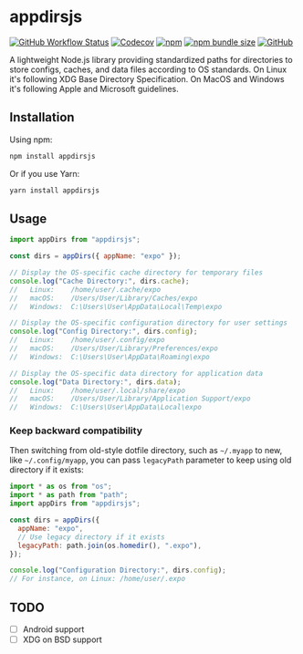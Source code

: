 # appdirsjs

[![GitHub Workflow Status](https://img.shields.io/github/actions/workflow/status/codingjerk/appdirsjs/ci.yml)](https://github.com/codingjerk/appdirsjs/actions)
[![Codecov](https://img.shields.io/codecov/c/gh/codingjerk/appdirsjs)](https://codecov.io/gh/codingjerk/appdirsjs)
[![npm](https://img.shields.io/npm/v/appdirsjs)](https://www.npmjs.com/package/appdirsjs)
[![npm bundle size](https://img.shields.io/bundlephobia/min/appdirsjs)](https://www.npmjs.com/package/appdirsjs)
[![GitHub](https://img.shields.io/badge/license-MIT-blue)](https://github.com/codingjerk/appdirsjs/blob/master/_LICENSE.md)

A lightweight Node.js library providing standardized paths for directories to store configs, caches, and data files according to OS standards. On Linux it's following XDG Base Directory Specification. On MacOS and Windows it's following Apple and Microsoft guidelines.

## Installation

Using npm:

```sh
npm install appdirsjs
```

Or if you use Yarn:

```sh
yarn install appdirsjs
```

## Usage

```javascript
import appDirs from "appdirsjs";

const dirs = appDirs({ appName: "expo" });

// Display the OS-specific cache directory for temporary files
console.log("Cache Directory:", dirs.cache);
//   Linux:    /home/user/.cache/expo
//   macOS:    /Users/User/Library/Caches/expo
//   Windows:  C:\Users\User\AppData\Local\Temp\expo

// Display the OS-specific configuration directory for user settings
console.log("Config Directory:", dirs.config);
//   Linux:    /home/user/.config/expo
//   macOS:    /Users/User/Library/Preferences/expo
//   Windows:  C:\Users\User\AppData\Roaming\expo

// Display the OS-specific data directory for application data
console.log("Data Directory:", dirs.data);
//   Linux:    /home/user/.local/share/expo
//   macOS:    /Users/User/Library/Application Support/expo
//   Windows:  C:\Users\User\AppData\Local\expo
```

### Keep backward compatibility

Then switching from old-style dotfile directory,
such as `~/.myapp` to new, like `~/.config/myapp`,
you can pass `legacyPath` parameter
to keep using old directory if it exists:

```javascript
import * as os from "os";
import * as path from "path";
import appDirs from "appdirsjs";

const dirs = appDirs({
  appName: "expo",
  // Use legacy directory if it exists
  legacyPath: path.join(os.homedir(), ".expo"),
});

console.log("Configuration Directory:", dirs.config);
// For instance, on Linux: /home/user/.expo
```

## TODO

- [ ] Android support
- [ ] XDG on BSD support
